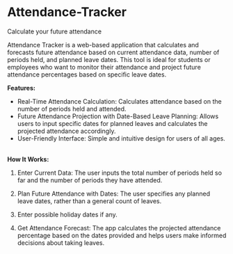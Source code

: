 # Attendance-Tracker
Calculate your future attendance 

Attendance Tracker is a web-based application that calculates and forecasts future attendance based on current attendance data, number of periods held, and planned leave dates. This tool is ideal for students or employees who want to monitor their attendance and project future attendance percentages based on specific leave dates.

<b>Features:</b>
<br>
* Real-Time Attendance Calculation: Calculates attendance based on the number of periods held and attended.
* Future Attendance Projection with Date-Based Leave Planning: Allows users to input specific dates for planned leaves and calculates the     projected attendance accordingly.
* User-Friendly Interface: Simple and intuitive design for users of all ages.
<br>
<b>How It Works:</b>
<br>
<ol>
<li>
  
Enter Current Data: The user inputs the total number of periods held so far and the number of periods they have attended.
</li>
<li>
  
Plan Future Attendance with Dates: The user specifies any planned leave dates, rather than a general count of leaves.
</li>
<li>
  
Enter possible holiday dates if any.
</li>
<li>
  Get Attendance Forecast: The app calculates the projected attendance percentage based on the dates provided and helps users make informed decisions about taking leaves.
</li>
</ol>

